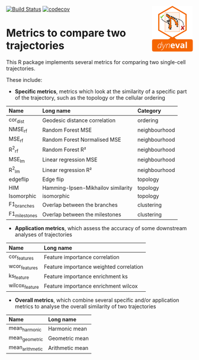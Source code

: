 
<!-- README.md is generated from README.Rmd. Please edit that file -->
[![Build Status](https://api.travis-ci.org/dynverse/dyneval.svg)](https://travis-ci.org/dynverse/dyneval) [![codecov](https://codecov.io/gh/dynverse/dyneval/branch/master/graph/badge.svg)](https://codecov.io/gh/dynverse/dyneval) <img src="man/figures/logo.png" align="right" />

Metrics to compare two trajectories
===================================

This R package implements several metrics for comparing two single-cell trajectories.

These include:

-   **Specific metrics**, metrics which look at the similarity of a specific part of the trajectory, such as the topology or the cellular ordering

| Name                       | Long name                          | Category      |
|:---------------------------|:-----------------------------------|:--------------|
| cor<sub>dist</sub>         | Geodesic distance correlation      | ordering      |
| NMSE<sub>rf</sub>          | Random Forest MSE                  | neighbourhood |
| MSE<sub>rf</sub>           | Random Forest Normalised MSE       | neighbourhood |
| R<sup>2</sup><sub>rf</sub> | Random Forest R²                   | neighbourhood |
| MSE<sub>lm</sub>           | Linear regression MSE              | neighbourhood |
| R<sup>2</sup><sub>lm</sub> | Linear regression R²               | neighbourhood |
| edgeflip                   | Edge flip                          | topology      |
| HIM                        | Hamming-Ipsen-Mikhailov similarity | topology      |
| Isomorphic                 | isomorphic                         | topology      |
| F1<sub>branches</sub>      | Overlap between the branches       | clustering    |
| F1<sub>milestones</sub>    | Overlap between the milestones     | clustering    |

-   **Application metrics**, which assess the accuracy of some downstream analyses of trajectories

| Name                     | Long name                               |
|:-------------------------|:----------------------------------------|
| cor<sub>features</sub>   | Feature importance correlation          |
| wcor<sub>features</sub>  | Feature importance weighted correlation |
| ks<sub>feature</sub>     | Feature importance enrichment ks        |
| wilcox<sub>feature</sub> | Feature importance enrichment wilcox    |

-   **Overall metrics**, which combine several specific and/or application metrics to analyse the overall similarity of two trajectories

| Name                      | Long name       |
|:--------------------------|:----------------|
| mean<sub>harmonic</sub>   | Harmonic mean   |
| mean<sub>geometric</sub>  | Geometric mean  |
| mean<sub>arithmetic</sub> | Arithmetic mean |
